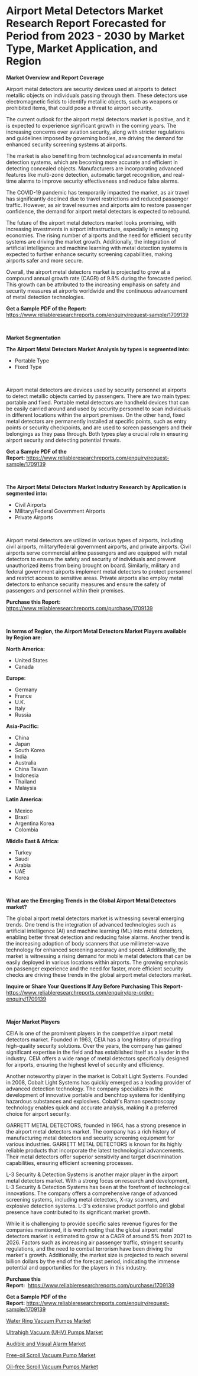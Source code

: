 <p><h1>Airport Metal Detectors Market Research Report Forecasted for Period from 2023 -  2030 by Market Type, Market Application, and Region</h1></p><p><strong>Market Overview and Report Coverage</strong></p>
<p><p>Airport metal detectors are security devices used at airports to detect metallic objects on individuals passing through them. These detectors use electromagnetic fields to identify metallic objects, such as weapons or prohibited items, that could pose a threat to airport security.</p><p>The current outlook for the airport metal detectors market is positive, and it is expected to experience significant growth in the coming years. The increasing concerns over aviation security, along with stricter regulations and guidelines imposed by governing bodies, are driving the demand for enhanced security screening systems at airports.</p><p>The market is also benefiting from technological advancements in metal detection systems, which are becoming more accurate and efficient in detecting concealed objects. Manufacturers are incorporating advanced features like multi-zone detection, automatic target recognition, and real-time alarms to improve security effectiveness and reduce false alarms.</p><p>The COVID-19 pandemic has temporarily impacted the market, as air travel has significantly declined due to travel restrictions and reduced passenger traffic. However, as air travel resumes and airports aim to restore passenger confidence, the demand for airport metal detectors is expected to rebound.</p><p>The future of the airport metal detectors market looks promising, with increasing investments in airport infrastructure, especially in emerging economies. The rising number of airports and the need for efficient security systems are driving the market growth. Additionally, the integration of artificial intelligence and machine learning with metal detection systems is expected to further enhance security screening capabilities, making airports safer and more secure.</p><p>Overall, the airport metal detectors market is projected to grow at a compound annual growth rate (CAGR) of 9.8% during the forecasted period. This growth can be attributed to the increasing emphasis on safety and security measures at airports worldwide and the continuous advancement of metal detection technologies.</p></p>
<p><strong>Get a Sample PDF of the Report:</strong> <a href="https://www.reliableresearchreports.com/enquiry/request-sample/1709139">https://www.reliableresearchreports.com/enquiry/request-sample/1709139</a></p>
<p>&nbsp;</p>
<p><strong>Market Segmentation</strong></p>
<p><strong>The Airport Metal Detectors Market Analysis by types is segmented into:</strong></p>
<p><ul><li>Portable Type</li><li>Fixed Type</li></ul></p>
<p>&nbsp;</p>
<p><p>Airport metal detectors are devices used by security personnel at airports to detect metallic objects carried by passengers. There are two main types: portable and fixed. Portable metal detectors are handheld devices that can be easily carried around and used by security personnel to scan individuals in different locations within the airport premises. On the other hand, fixed metal detectors are permanently installed at specific points, such as entry points or security checkpoints, and are used to screen passengers and their belongings as they pass through. Both types play a crucial role in ensuring airport security and detecting potential threats.</p></p>
<p><strong>Get a Sample PDF of the Report:</strong>&nbsp;<a href="https://www.reliableresearchreports.com/enquiry/request-sample/1709139">https://www.reliableresearchreports.com/enquiry/request-sample/1709139</a></p>
<p>&nbsp;</p>
<p><strong>The Airport Metal Detectors Market Industry Research by Application is segmented into:</strong></p>
<p><ul><li>Civil Airports</li><li>Military/Federal Government Airports</li><li>Private Airports</li></ul></p>
<p>&nbsp;</p>
<p><p>Airport metal detectors are utilized in various types of airports, including civil airports, military/federal government airports, and private airports. Civil airports serve commercial airline passengers and are equipped with metal detectors to ensure the safety and security of individuals and prevent unauthorized items from being brought on board. Similarly, military and federal government airports implement metal detectors to protect personnel and restrict access to sensitive areas. Private airports also employ metal detectors to enhance security measures and ensure the safety of passengers and personnel within their premises.</p></p>
<p><strong>Purchase this Report:</strong>&nbsp; <a href="https://www.reliableresearchreports.com/purchase/1709139">https://www.reliableresearchreports.com/purchase/1709139</a></p>
<p>&nbsp;</p>
<p><strong>In terms of Region, the Airport Metal Detectors Market Players available by Region are:</strong></p>
<p>
    <p> <strong> North America: </strong>
        <ul>
            <li>United States</li>
            <li>Canada</li>
        </ul>
        </p> 
    <p> <strong> Europe: </strong>
        <ul>
            <li>Germany</li>
            <li>France</li>
            <li>U.K.</li>
            <li>Italy</li>
            <li>Russia</li>
        </ul>
        </p> 
    <p> <strong> Asia-Pacific: </strong>
        <ul>
            <li>China</li>
            <li>Japan</li>
            <li>South Korea</li>
            <li>India</li>
            <li>Australia</li>
            <li>China Taiwan</li>
            <li>Indonesia</li>
            <li>Thailand</li>
            <li>Malaysia</li>
        </ul>
        </p> 
    <p> <strong> Latin America: </strong>
        <ul>
            <li>Mexico</li>
            <li>Brazil</li>
            <li>Argentina Korea</li>
            <li>Colombia</li>
        </ul>
        </p> 
    <p> <strong> Middle East & Africa: </strong>
        <ul>
            <li>Turkey</li>
            <li>Saudi</li>
            <li>Arabia</li>
            <li>UAE</li>
            <li>Korea</li>
        </ul>
    </p>
    </p>
<p>&nbsp;</p>
<p><strong>What are the Emerging Trends in the Global Airport Metal Detectors market?</strong></p>
<p><p>The global airport metal detectors market is witnessing several emerging trends. One trend is the integration of advanced technologies such as artificial intelligence (AI) and machine learning (ML) into metal detectors, enabling better threat detection and reducing false alarms. Another trend is the increasing adoption of body scanners that use millimeter-wave technology for enhanced screening accuracy and speed. Additionally, the market is witnessing a rising demand for mobile metal detectors that can be easily deployed in various locations within airports. The growing emphasis on passenger experience and the need for faster, more efficient security checks are driving these trends in the global airport metal detectors market.</p></p>
<p><strong>Inquire or Share Your Questions If Any Before Purchasing This Report</strong>- <a href="https://www.reliableresearchreports.com/enquiry/pre-order-enquiry/1709139">https://www.reliableresearchreports.com/enquiry/pre-order-enquiry/1709139</a></p>
<p>&nbsp;</p>
<p><strong>Major Market Players</strong></p>
<p><p>CEIA is one of the prominent players in the competitive airport metal detectors market. Founded in 1963, CEIA has a long history of providing high-quality security solutions. Over the years, the company has gained significant expertise in the field and has established itself as a leader in the industry. CEIA offers a wide range of metal detectors specifically designed for airports, ensuring the highest level of security and efficiency.</p><p>Another noteworthy player in the market is Cobalt Light Systems. Founded in 2008, Cobalt Light Systems has quickly emerged as a leading provider of advanced detection technology. The company specializes in the development of innovative portable and benchtop systems for identifying hazardous substances and explosives. Cobalt's Raman spectroscopy technology enables quick and accurate analysis, making it a preferred choice for airport security.</p><p>GARRETT METAL DETECTORS, founded in 1964, has a strong presence in the airport metal detectors market. The company has a rich history of manufacturing metal detectors and security screening equipment for various industries. GARRETT METAL DETECTORS is known for its highly reliable products that incorporate the latest technological advancements. Their metal detectors offer superior sensitivity and target discrimination capabilities, ensuring efficient screening processes.</p><p>L-3 Security & Detection Systems is another major player in the airport metal detectors market. With a strong focus on research and development, L-3 Security & Detection Systems has been at the forefront of technological innovations. The company offers a comprehensive range of advanced screening systems, including metal detectors, X-ray scanners, and explosive detection systems. L-3's extensive product portfolio and global presence have contributed to its significant market growth.</p><p>While it is challenging to provide specific sales revenue figures for the companies mentioned, it is worth noting that the global airport metal detectors market is estimated to grow at a CAGR of around 5% from 2021 to 2026. Factors such as increasing air passenger traffic, stringent security regulations, and the need to combat terrorism have been driving the market's growth. Additionally, the market size is projected to reach several billion dollars by the end of the forecast period, indicating the immense potential and opportunities for the players in this industry.</p></p>
<p><strong>Purchase this Report:</strong>&nbsp;&nbsp;<a href="https://www.reliableresearchreports.com/purchase/1709139">https://www.reliableresearchreports.com/purchase/1709139</a></p>
<p></p>
<p><strong>Get a Sample PDF of the Report:</strong>&nbsp;<a href="https://www.reliableresearchreports.com/enquiry/request-sample/1709139">https://www.reliableresearchreports.com/enquiry/request-sample/1709139</a></p>
<p><p><a href="https://medium.com/@nicholasgarcia1914/water-ring-vacuum-pumps-market-report-reveals-the-latest-trends-and-growth-opportunities-of-this-e2d55e90fdb3">Water Ring Vacuum Pumps Market</a></p><p><a href="https://medium.com/@stephenarmstrong52/decoding-ultrahigh-vacuum-uhv-pumps-market-metrics-market-share-trends-and-growth-patterns-4281a2b71def">Ultrahigh Vacuum (UHV) Pumps Market</a></p><p><a href="https://medium.com/@timothychapman46/audible-and-visual-alarm-market-insights-into-market-cagr-market-trends-and-growth-strategies-5d275951c1d7">Audible and Visual Alarm Market</a></p><p><a href="https://medium.com/@henrywheeler53/free-oil-scroll-vacuum-pump-market-trends-forecast-and-competitive-analysis-to-2030-99b93c24c79b">Free-oil Scroll Vacuum Pump Market</a></p><p><a href="https://medium.com/@royross51/oil-free-scroll-vacuum-pumps-market-insights-into-market-cagr-market-trends-and-growth-836b77156010">Oil-free Scroll Vacuum Pumps Market</a></p></p>